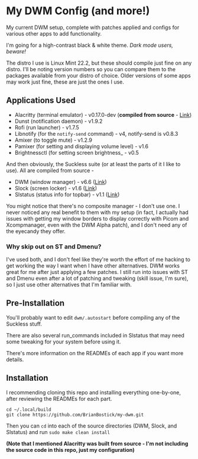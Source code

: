 # My DWM Config (and more!)
My current DWM setup, complete with patches applied and configs for various other apps to add functionality.

I'm going for a high-contrast black & white theme. *Dark mode users, beware!*

The distro I use is Linux Mint 22.2, but these should compile just fine on any distro. I'll be noting version numbers so you can compare them to the packages available from your distro of choice. Older versions of some apps may work just fine, these are just the ones I use.

## Applications Used
- Alacritty (terminal emulator) - v0.17.0-dev (**compiled from source** - [Link](https://github.com/alacritty/alacritty))
- Dunst (notification daemon) - v1.9.2
- Rofi (run launcher) - v1.7.5
- Libnotify (for the `notify-send` command) - v4, notify-send is v0.8.3
- Amixer (to toggle mute) - v1.2.9
- Pamixer (for setting and displaying volume level) - v1.6
- Brightnessctl (for setting screen brightness_ - v0.5

And then obviously, the Suckless suite (or at least the parts of it I like to use). All are compiled from source -

- DWM (window manager) - v6.6 ([Link](https://dwm.suckless.org))
- Slock (screen locker) - v1.6 ([Link](https://tools.suckless.org/slock))
- Slstatus (status info for topbar) - v1.1 ([Link](https://tools.suckless.org/slstatus))

You might notice that there's no composite manager - I don't use one. I never noticed any real benefit to them with my setup (in fact, I actually had issues with getting my window borders to display correctly with Picom and Xcompmanager, even with the DWM Alpha patch), and I don't need any of the eyecandy they offer.

### Why skip out on ST and Dmenu?
I've used both, and I don't feel like they're worth the effort of me hacking to get working the way I want when I have other alternatives. DWM works great for me after just applying a few patches. I still run into issues with ST and Dmenu even after a lot of patching and tweaking (skill issue, I'm sure), so I just use other alternatives that I'm familiar with.

## Pre-Installation
You'll probably want to edit `dwm/.autostart` before compiling any of the Suckless stuff.

There are also several run_commands included in Slstatus that may need some tweaking for your system before using it.

There's more information on the READMEs of each app if you want more details.

## Installation
I recommending cloning this repo and installing everything one-by-one, after reviewing the READMEs for each part.
```
cd ~/.local/build
git clone https://github.com/BrianBostick/my-dwm.git
```

Then you can `cd` into each of the source directories (DWM, Slock, and Slstatus) and run `sudo make clean install`

**(Note that I mentioned Alacritty was built from source - I'm not including the source code in this repo, just my configuration)**

